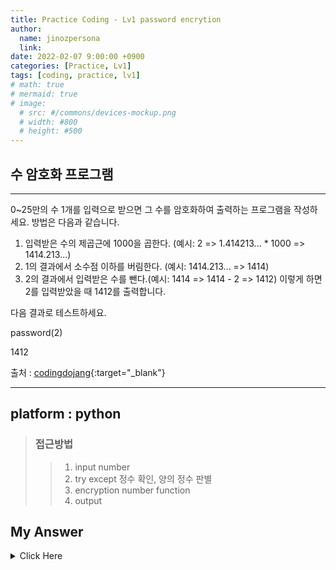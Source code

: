 ```yaml
---
title: Practice Coding - Lv1 password encrytion
author:
  name: jinozpersona
  link: 
date: 2022-02-07 9:00:00 +0900
categories: [Practice, Lv1]
tags: [coding, practice, lv1]
# math: true
# mermaid: true
# image:
  # src: #/commons/devices-mockup.png
  # width: #800
  # height: #500
---
```


수 암호화 프로그램
-------------

***

0~25만의 수 1개를 입력으로 받으면 그 수를 암호화하여 출력하는 프로그램을 작성하세요. 방법은 다음과 같습니다. 
1. 입력받은 수의 제곱근에 1000을 곱한다. 
(예시: 2 => 1.414213... * 1000 => 1414.213...) 
2. 1의 결과에서 소수점 이하를 버림한다. (예시: 1414.213... => 1414) 
3. 2의 결과에서 입력받은 수를 뺀다.(예시: 1414 => 1414 - 2 => 1412) 이렇게 하면 2를 입력받았을 때 1412를 출력합니다. 

다음 결과로 테스트하세요.

password(2)

1412

출처 : [codingdojang](<https://codingdojang.com/scode/704?answer_mode=hide>){:target="_blank"}

***


## platform : python
> ### 접근방법
>    > 1. input number
>    > 2. try except 정수 확인, 양의 정수 판별
>    > 3. encryption number function
>    > 4. output


## My Answer
<details><summary>Click Here</summary>


<pre>
<code>
input_num = input("password: ")

try:
  int(input_num)
  it_is = True
  input_num = int(input_num)

except ValueError:
  it_is = False


if it_is == True and input_num >= 1 and input_num <= 2.5*10**5:
  do_secret = int((input_num**(1/2))*10**3) - input_num
  print("encrytion number : {}\n".format(do_secret))

else:
  print("Your input_num is wrong, please input positive integer number.")

</code>
</pre>

</details>

